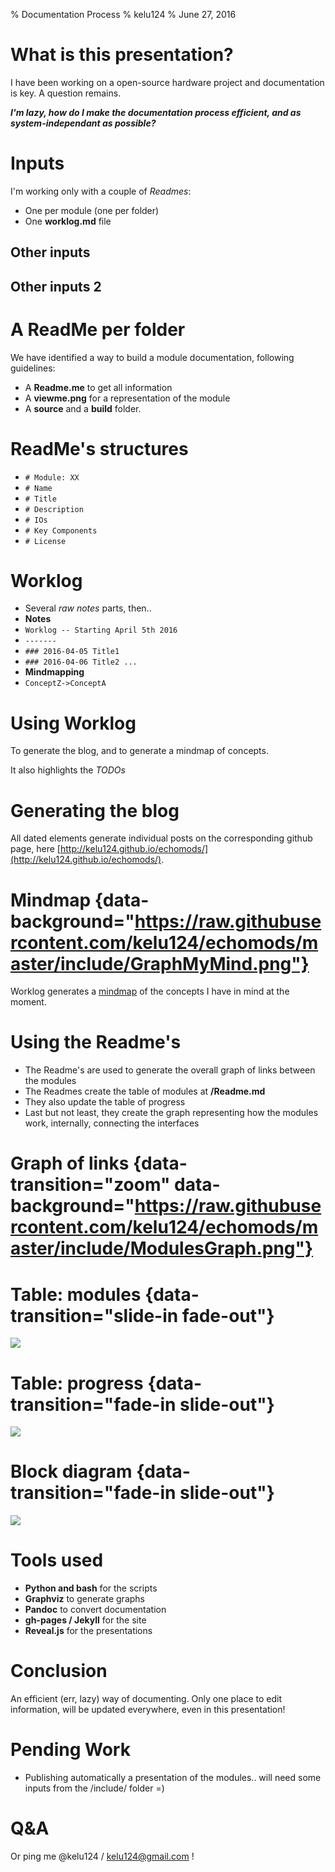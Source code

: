 % Documentation Process
% kelu124
% June 27, 2016
 

# What is this presentation?

I have been working on a open-source hardware project and documentation is key. A question remains. 

___I'm lazy, how do I make the documentation process efficient, and as system-independant as possible?___

# Inputs

I'm working only with a couple of _Readmes_:

* One per module (one per folder)
* One __worklog.md__ file

## Other inputs

## Other inputs 2

# A ReadMe per folder

We have identified a way to build a module documentation, following guidelines:

* A __Readme.me__ to get all information
* A __viewme.png__ for a representation of the module
* A __source__ and a __build__ folder.

# ReadMe's structures

* `# Module: XX`
* `# Name`
* `# Title`
* `# Description`
* `# IOs`
* `# Key Components`
* `# License`

# Worklog

* Several _raw notes_ parts, then..
* __Notes__
* `Worklog -- Starting April 5th 2016`
* `-------`
* `### 2016-04-05 Title1`
* `### 2016-04-06 Title2 ...`
* __Mindmapping__
* `ConceptZ->ConceptA`

# Using Worklog

To generate the blog, and to generate a mindmap of concepts.

It also highlights the _TODOs_

# Generating the blog

All dated elements generate individual posts on the corresponding github page, here [http://kelu124.github.io/echomods/](http://kelu124.github.io/echomods/).

# Mindmap {data-background="https://raw.githubusercontent.com/kelu124/echomods/master/include/GraphMyMind.png"}

Worklog generates a [mindmap](https://github.com/kelu124/echomods/blob/master/include/GraphMyMind.png) of the concepts I have in mind at the moment.


# Using the Readme's

* The Readme's are used to generate the overall graph of links between the modules
* The Readmes create the table of modules at __/Readme.md__
* They also update the table of progress
* Last but not least, they create the graph representing how the modules work, internally, connecting the interfaces

# Graph of links  {data-transition="zoom" data-background="https://raw.githubusercontent.com/kelu124/echomods/master/include/ModulesGraph.png"}


# Table: modules {data-transition="slide-in fade-out"}

![](https://raw.githubusercontent.com/kelu124/echomods/master/include/images/table_modules.png)

# Table: progress {data-transition="fade-in slide-out"}

![](https://raw.githubusercontent.com/kelu124/echomods/master/include/images/table_progress.png)

# Block diagram  {data-transition="fade-in slide-out"}



![](https://raw.githubusercontent.com/kelu124/echomods/master/tobo/source/blocks.png)


# Tools used

* __Python and bash__ for the scripts
* __Graphviz__ to generate graphs
* __Pandoc__ to convert documentation
* __gh-pages / Jekyll__ for the site
* __Reveal.js__ for the presentations

# Conclusion

An efficient (err, lazy) way of documenting. Only one place to edit information, will be updated everywhere, even in this presentation!

# Pending Work

* Publishing automatically a presentation of the modules.. will need some inputs from the /include/ folder =)

# Q&A

Or ping me @kelu124 / kelu124@gmail.com !
